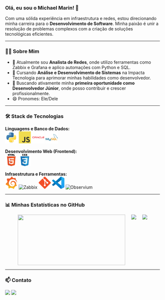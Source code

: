 ### Olá, eu sou o Michael Marin! 👋

<p align="left">
  Com uma sólida experiência em infraestrutura e redes, estou direcionando minha carreira para o <strong>Desenvolvimento de Software</strong>. Minha paixão é unir a resolução de problemas complexos com a criação de soluções tecnológicas eficientes.
</p>

---

### 👨‍💻 Sobre Mim

- 🔭 Atualmente sou <strong>Analista de Redes</strong>, onde utilizo ferramentas como Zabbix e Grafana e aplico automações com Python e SQL.
- 🌱 Cursando <strong>Análise e Desenvolvimento de Sistemas</strong> na Impacta Tecnologia para aprimorar minhas habilidades como desenvolvedor.
- 🎯 Buscando ativamente minha <strong>primeira oportunidade como Desenvolvedor Júnior</strong>, onde posso contribuir e crescer profissionalmente.
- 😄 Pronomes: Ele/Dele

---

### 🛠️ Stack de Tecnologias

<p>
  <strong>Linguagens e Banco de Dados:</strong><br>
  <img alt="Python" height="40" width="40" src="https://raw.githubusercontent.com/devicons/devicon/master/icons/python/python-original.svg">
  <img alt="JavaScript" height="40" width="40" src="https://raw.githubusercontent.com/devicons/devicon/master/icons/javascript/javascript-original.svg">
  <img alt="Oracle" height="40" width="40" src="https://raw.githubusercontent.com/devicons/devicon/master/icons/oracle/oracle-original.svg">
  <img alt="MySQL" height="40" width="40" src="https://raw.githubusercontent.com/devicons/devicon/master/icons/mysql/mysql-original-wordmark.svg">
</p>
<p>
  <strong>Desenvolvimento Web (Frontend):</strong><br>
  <img alt="HTML5" height="40" width="40" src="https://raw.githubusercontent.com/devicons/devicon/master/icons/html5/html5-original-wordmark.svg">
  <img alt="CSS3" height="40" width="40" src="https://raw.githubusercontent.com/devicons/devicon/master/icons/css3/css3-original-wordmark.svg">
</p>
<p>
  <strong>Infraestrutura e Ferramentas:</strong><br>
  <img alt="Grafana" height="40" width="40" src="https://raw.githubusercontent.com/devicons/devicon/master/icons/grafana/grafana-original.svg">
  <img alt="Zabbix" height="40" width="50" src="https://avatars.githubusercontent.com/u/4561226?s=48&v=4" />
  <img alt="Git" height="40" width="40" src="https://raw.githubusercontent.com/devicons/devicon/master/icons/git/git-original.svg">
  <img alt="VSCode" height="40" width="40" src="https://raw.githubusercontent.com/devicons/devicon/master/icons/vscode/vscode-original.svg">
  <img alt="Observium" src="https://img.shields.io/badge/Observium-5A697B?style=for-the-badge">
</p>

---

### 📊 Minhas Estatísticas no GitHub

<div align="center" style="display: flex; justify-content: center; flex-wrap: wrap; gap: 20px;">
  <img src="https://github-readme-stats.vercel.app/api/top-langs/?username=michaelwmarin&layout=compact&theme=dark&hide_border=true" height="165" width="350">
  <img src="https://github-readme-stats.vercel.app/api?username=michaelwmarin&theme=dark&show_icons=true&hide_border=true&count_private=true" height="165">
  <img src="https://streak-stats.demolab.com?user=michaelwmarin&exclude_days=Sun%2CSat&theme=dark&hide_border=true&locale=pt_BR" height="165">
</div>

---

### 📫 Contato
<div> 
  <a href="https://www.linkedin.com/in/michael-marin-630091186/" target="_blank"><img src="https://img.shields.io/badge/-LinkedIn-%230077B5?style=for-the-badge&logo=linkedin&logoColor=white" target="_blank"></a>
  <a href="mailto:contatomichaelwillian62@gmail.com"><img src="https://img.shields.io/badge/-Gmail-%23333?style=for-the-badge&logo=gmail&logoColor=white" target="_blank"></a>
  </div>
